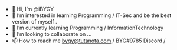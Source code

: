 - 👋 Hi, I’m @iBYGY
- 👀 I’m interested in learning Programming / IT-Sec and be the best version of myself . 
- 🌱 I’m currently learning Programming / InformationTechnology
- 💞️ I’m looking to collaborate on ...
- 📫 How to reach me bygy@tutanota.com / BYG#9785 Discord / 

<!---
iBYGY/iBYGY is a ✨ special ✨ repository because its `README.md` (this file) appears on your GitHub profile.
You can click the Preview link to take a look at your changes.
--->
